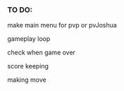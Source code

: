 ### TO DO:

make main menu for pvp or pvJoshua

gameplay loop

check when game over

score keeping

making move


